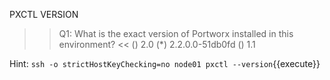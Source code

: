 PXCTL VERSION



>>Q1: What is the exact version of Portworx installed in this environment? << 
() 2.0 
(*) 2.2.0.0-51db0fd
() 1.1

Hint:
`ssh -o strictHostKeyChecking=no node01 pxctl --version`{{execute}}
